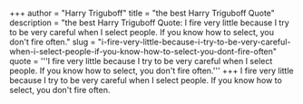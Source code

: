 +++
author = "Harry Triguboff"
title = "the best Harry Triguboff Quote"
description = "the best Harry Triguboff Quote: I fire very little because I try to be very careful when I select people. If you know how to select, you don't fire often."
slug = "i-fire-very-little-because-i-try-to-be-very-careful-when-i-select-people-if-you-know-how-to-select-you-dont-fire-often"
quote = '''I fire very little because I try to be very careful when I select people. If you know how to select, you don't fire often.'''
+++
I fire very little because I try to be very careful when I select people. If you know how to select, you don't fire often.
